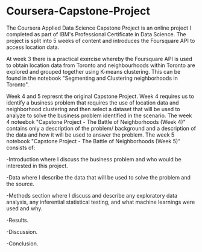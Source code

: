 # Coursera-Capstone-Project

The Coursera Applied Data Science Capstone Project is an online project I completed as part of IBM's Professional Certificate in Data Science. The project is split into 5 weeks of content and introduces the Foursquare API to access location data.

At week 3 there is a practical exercise whereby the Foursquare API is used to obtain location data from Toronto and neighbourhoods within Toronto are explored and grouped together using K-means clustering. This can be found in the notebook "Segmenting and Clustering neighborhoods in Toronto". 

Week 4 and 5 represnt the original Capstone Project. Week 4 requires us to identify a business problem that requires the use of location data and neighborhood clustering and then select a dataset that will be used to analyze to solve the business problem identified in the scenario. The week 4 noteebok "Capstone Project - The Battle of Neighborhoods (Week 4)" contains only a description of the problem/ background and a description of the data and how it will be used to answer the problem. The week 5 notebook "Capstone Project - The Battle of Neighborhoods (Week 5)" consists of: 

-Introduction where I discuss the business problem and who would be interested in this project.

-Data where I describe the data that will be used to solve the problem and the source.

-Methods section where I discuss and describe any exploratory data analysis, any inferential statistical testing, and what machine learnings were used and why.

-Results.

-Discussion.

-Conclusion.
